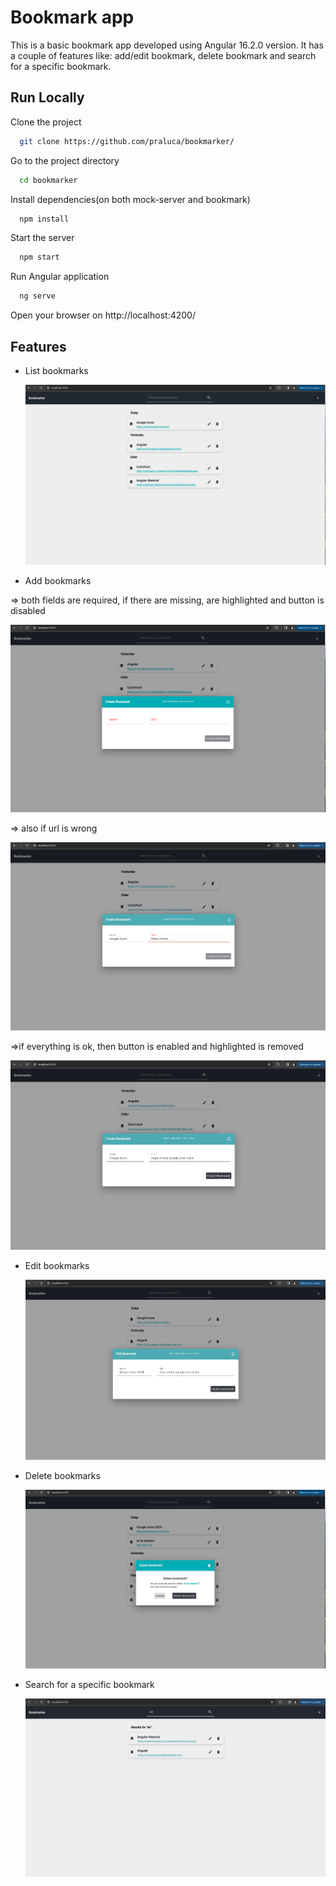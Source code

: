 # Bookmark app

This is a basic bookmark app developed using Angular 16.2.0 version. It has a couple of features like: add/edit bookmark, delete bookmark and search for a specific bookmark.

## Run Locally

Clone the project

```bash
  git clone https://github.com/praluca/bookmarker/
```

Go to the project directory

```bash
  cd bookmarker
```

Install dependencies(on both mock-server and bookmark)

```bash
  npm install
```

Start the server

```bash
  npm start
```

Run Angular application

```bash
  ng serve
```

Open your browser on http://localhost:4200/

## Features

- List bookmarks

  ![App Screenshot](https://github.com/praluca/bookmarker/blob/main/pictures_of_app/list_bookmarks.png)

- Add bookmarks

=> both fields are required, if there are missing, are highlighted and button is disabled

![App Screenshot](https://github.com/praluca/bookmarker/blob/main/pictures_of_app/error.png)

=> also if url is wrong

![App Screenshot](https://github.com/praluca/bookmarker/blob/main/pictures_of_app/wrong_url_error.png)

=>if everything is ok, then button is enabled and highlighted is removed

![App Screenshot](https://github.com/praluca/bookmarker/blob/main/pictures_of_app/create_bookmark.png)

- Edit bookmarks

  ![App Screenshot](https://github.com/praluca/bookmarker/blob/main/pictures_of_app/edit_bookmark.png)

- Delete bookmarks

  ![App Screenshot](https://github.com/praluca/bookmarker/blob/main/pictures_of_app/delete_bookmark.png)

- Search for a specific bookmark

  ![App Screenshot](https://github.com/praluca/bookmarker/blob/main/pictures_of_app/search_bookmark.png)
